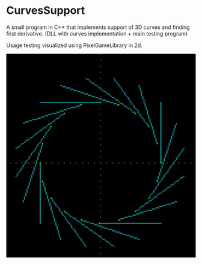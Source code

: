 # CurvesSupport
 A small program in C++ that implements support of 3D curves and finding first derivative.
(DLL with curves implementation + main testing program)

Usage testing visualized using PixelGameLibrary in 2d.

![Alt text](Release/Circle.jpg?raw=true "Circle")
